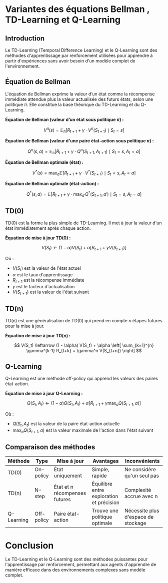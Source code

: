 # Variantes des équations Bellman , TD-Learning et Q-Learning

## Introduction

Le TD-Learning (Temporal Difference Learning) et le Q-Learning sont des méthodes d'apprentissage par renforcement utilisées pour apprendre à partir d'expériences sans avoir besoin d'un modèle complet de l'environnement.

## Équation de Bellman

L'équation de Bellman exprime la valeur d’un état comme la récompense immédiate attendue plus la valeur actualisée des futurs états, selon une politique $\pi$. Elle constitue la base théorique du TD-Learning et du Q-Learning.

**Équation de Bellman (valeur d’un état sous politique $\pi$) :**

$$
V^\pi(s) = \mathbb{E}_\pi \left[ R_{t+1} + \gamma \cdot V^\pi(S_{t+1}) \mid S_t = s \right]
$$

**Équation de Bellman (valeur d'une paire état-action sous politique $\pi$) :**

$$
Q^\pi(s, a) = \mathbb{E}_\pi \left[ R_{t+1} + \gamma \cdot Q^\pi(S_{t+1}, A_{t+1}) \mid S_t = s, A_t = a \right]
$$

**Équation de Bellman optimale (état) :**

$$
V^*(s) = \max_a \mathbb{E} \left[ R_{t+1} + \gamma \cdot V^*(S_{t+1}) \mid S_t = s, A_t = a \right]
$$

**Équation de Bellman optimale (état-action) :**

$$
Q^*(s, a) = \mathbb{E} \left[ R_{t+1} + \gamma \cdot \max_{a'} Q^*(S_{t+1}, a') \mid S_t = s, A_t = a \right]
$$

## TD(0)

TD(0) est la forme la plus simple de TD-Learning. Il met à jour la valeur d'un état immédiatement après chaque action.

**Équation de mise à jour TD(0) :**

$$
V(S_t) \leftarrow (1 - \alpha) V(S_t) + \alpha \left[ R_{t+1} + \gamma V(S_{t+1}) \right]
$$

Où :
- $V(S_t)$ est la valeur de l'état actuel  
- $\alpha$ est le taux d'apprentissage  
- $R_{t+1}$ est la récompense immédiate  
- $\gamma$ est le facteur d'actualisation  
- $V(S_{t+1})$ est la valeur de l'état suivant

## TD(n)

TD(n) est une généralisation de TD(0) qui prend en compte *n* étapes futures pour la mise à jour.

**Équation de mise à jour TD(n) :**

$$
V(S_t) \leftarrow (1 - \alpha) V(S_t) + \alpha \left[ \sum_{k=1}^{n} \gamma^{k-1} R_{t+k} + \gamma^n V(S_{t+n}) \right]
$$

## Q-Learning

Q-Learning est une méthode off-policy qui apprend les valeurs des paires état-action.

**Équation de mise à jour Q-Learning :**

$$
Q(S_t, A_t) \leftarrow (1 - \alpha) Q(S_t, A_t) + \alpha \left[ R_{t+1} + \gamma \max_{a} Q(S_{t+1}, a) \right]
$$

Où :
- $Q(S_t, A_t)$ est la valeur de la paire état-action actuelle  
- $\max_{a} Q(S_{t+1}, a)$ est la valeur maximale de l'action dans l'état suivant

## Comparaison des méthodes

| Méthode    | Type       | Mise à jour                    | Avantages                               | Inconvénients                       |
|------------|------------|--------------------------------|-----------------------------------------|-------------------------------------|
| TD(0)      | On-policy  | État uniquement                | Simple, rapide                          | Ne considère qu'un seul pas         |
| TD(n)      | N-step     | État et n récompenses futures  | Équilibre entre exploration et précision| Complexité accrue avec n            |
| Q-Learning | Off-policy | Paire état-action              | Trouve une politique optimale           | Nécessite plus d'espace de stockage |

# Conclusion

Le TD-Learning et le Q-Learning sont des méthodes puissantes pour l'apprentissage par renforcement, permettant aux agents d'apprendre de manière efficace dans des environnements complexes sans modèle complet.
